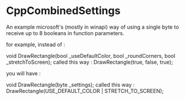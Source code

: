# CppCombinedSettings
An example microsoft's (mostly in winapi) way of using a single byte to receive up to 8 booleans in function parameters.

for example, instead of :

void DrawRectangle(bool _useDefaultColor, bool _roundCorners, bool _stretchToScreen);
called this way :
DrawRectangle(true, false, true);

you will have :

void DrawRectangle(byte _settings);
called this way :
DrawRectangle(USE_DEFAULT_COLOR | STRETCH_TO_SCREEN);
